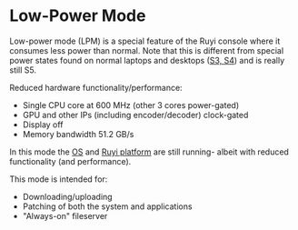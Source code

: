 # Low-Power Mode

Low-power mode (LPM) is a special feature of the Ruyi console where it consumes less power than normal.  Note that this is different from special power states found on normal laptops and desktops ([S3, S4](https://msdn.microsoft.com/en-us/library/windows/desktop/aa373229(v=vs.85).aspx)) and is really still S5.

Reduced hardware functionality/performance:

- Single CPU core at 600 MHz (other 3 cores power-gated)
- GPU and other IPs (including encoder/decoder) clock-gated
- Display off
- Memory bandwidth 51.2 GB/s

In this mode the [OS](os.md) and [Ruyi platform](layer0.md) are still running- albeit with reduced functionality (and performance).

This mode is intended for:

- Downloading/uploading
- Patching of both the system and applications
- "Always-on" fileserver